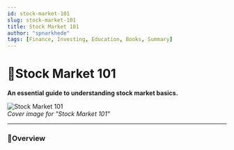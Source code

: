 ```yaml
---
id: stock-market-101
slug: stock-market-101
title: Stock Market 101
author: "spnarkhede"
tags: [Finance, Investing, Education, Books, Summary]
---
```


# 📒Stock Market 101

**An essential guide to understanding stock market basics.**

![Stock Market 101](/books/covers/stockMarket101.jpg)  
*Cover image for "Stock Market 101"*

---

### 📖Overview